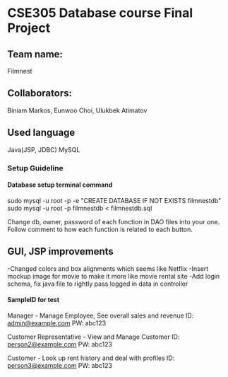 # CSE305 Database course Final Project

## Team name: 
Filmnest

## Collaborators:
Biniam Markos, Eunwoo Choi, Ulukbek Atimatov

## Used language
Java(JSP, JDBC)
MySQL

### Setup Guideline 
#### Database setup terminal command
sudo mysql -u root -p -e "CREATE DATABASE IF NOT EXISTS filmnestdb"
sudo mysql -u root -p filmnestdb < filmnestdb.sql

Change db, owner, password of each function in DAO files into your one.
Follow comment to how each function is related to each button.

## GUI, JSP improvements
-Changed colors and box alignments which seems like Netflix
-Insert mockup image for movie to make it more like movie rental site
-Add login schema, fix java file to rightly pass logged in data in controller

#### SampleID for test
Manager - Manage Employee, See overall sales and revenue
ID: admin@example.com
PW: abc123

Customer Representative - View and Manage Customer
ID: person2@example.com
PW: abc123

Customer - Look up rent history and deal with profiles
ID: person3@example.com
PW: abc123
